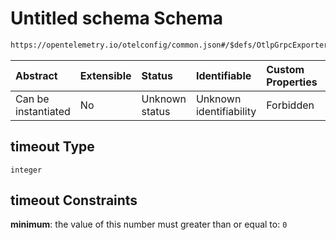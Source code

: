# Untitled schema Schema

```txt
https://opentelemetry.io/otelconfig/common.json#/$defs/OtlpGrpcExporter/properties/timeout
```



| Abstract            | Extensible | Status         | Identifiable            | Custom Properties | Additional Properties | Access Restrictions | Defined In                                                    |
| :------------------ | :--------- | :------------- | :---------------------- | :---------------- | :-------------------- | :------------------ | :------------------------------------------------------------ |
| Can be instantiated | No         | Unknown status | Unknown identifiability | Forbidden         | Allowed               | none                | [common.json\*](../schema/common.json "open original schema") |

## timeout Type

`integer`

## timeout Constraints

**minimum**: the value of this number must greater than or equal to: `0`
